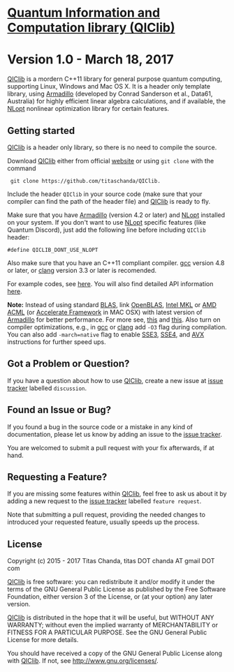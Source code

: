# [Quantum Information and Computation library (QIClib)](https://titaschanda.github.io/QIClib)
Version 1.0 - March 18, 2017
=================================
[QIClib](https://titaschanda.github.io/QIClib) is a mordern C++11 library for general purpose quantum computing, supporting Linux, Windows and Mac OS X. 
It is a header only template library, using [Armadillo](http://arma.sourceforge.net/) (developed by Conrad Sanderson et al., Data61, Australia) for highly efficient linear algebra calculations, and if available, the [NLopt](http://ab-initio.mit.edu/wiki/index.php/NLopt) nonlinear optimization library for certain features.

Getting started
---------------
[QIClib](https://titaschanda.github.io/QIClib) is a header only library, so there is no need to compile the source.


Download [QIClib](https://titaschanda.github.io/QIClib) either from official [website](https://titaschanda.github.io/QIClib) or using `git clone` with the command
   
     git clone https://github.com/titaschanda/QIClib.

Include the header `QIClib` in your source code (make sure that your compiler can find the path of the header file) and [QIClib](https://titaschanda.github.io/QIClib) is ready to fly. 

Make sure that you have [Armadillo](http://arma.sourceforge.net/) (version 4.2 or later) and [NLopt](http://ab-initio.mit.edu/wiki/index.php/NLopt) installed on your system. If you don't want to use [NLopt](http://ab-initio.mit.edu/wiki/index.php/NLopt) specific features (like Quantum Discord), just add the following line before including `QIClib` header:

    #define QICLIB_DONT_USE_NLOPT

Also make sure that you have an C++11 compliant compiler. [gcc](https://gcc.gnu.org/) version 4.8 or later, or [clang](http://clang.llvm.org/) version 3.3 or later is recomended.

For example codes, see [here](https://titaschanda.github.io/QIClib/sample.html). You will also find detailed API information [here](https://titaschanda.github.io/QIClib/documentation.html).


**Note:** Instead of using standard [BLAS](http://www.netlib.org/blas/), link [OpenBLAS](http://www.openblas.net/), [Intel MKL](https://software.intel.com/en-us/intel-mkl) or [AMD ACML](http://developer.amd.com/tools-and-sdks/archive/amd-core-math-library-acml/) (or [Accelerate Framework](https://developer.apple.com/library/tvos/documentation/Accelerate/Reference/AccelerateFWRef/index.html) in MAC OSX) with latest version of [Armadillo](http://arma.sourceforge.net/) for better performance. For more see, [this](http://arma.sourceforge.net/faq.html#dependencies) and [this](https://gist.github.com/bdsatish/5646151). Also turn on compiler optimizations, e.g., in [gcc](https://gcc.gnu.org/) or [clang](http://clang.llvm.org/) add `-O3` flag during compilation. You can also add `-march=native` flag to enable [SSE3](https://en.wikipedia.org/wiki/SSE3), [SSE4](https://en.wikipedia.org/wiki/SSE4), and [AVX](https://en.wikipedia.org/wiki/Advanced_Vector_Extensions) instructions for further speed ups.

Got a Problem or Question?
--------------------------
If you have a question about how to use [QIClib](https://titaschanda.github.io/QIClib), create a new issue at [issue tracker](https://github.com/titaschanda/QIClib/issues) labelled `discussion`.

Found an Issue or Bug?
----------------------
If you found a bug in the source code or a mistake in any kind of documentation, please let us know by adding an issue to the  [issue tracker](https://github.com/titaschanda/QIClib/issues).


You are welcomed to submit a pull request with your fix afterwards, if at hand.

Requesting a Feature?
---------------------
If you are missing some features within [QIClib](https://titaschanda.github.io/QIClib), feel free to ask us about it by adding a new request to the [issue tracker](https://github.com/titaschanda/QIClib/issues) labelled `feature request`.

Note that submitting a pull request, providing the needed changes to introduced your requested feature, usually speeds up the process.

License
-------
Copyright (c) 2015 - 2017  Titas Chanda, titas DOT chanda AT gmail DOT com

[QIClib](https://titaschanda.github.io/QIClib) is free software: you can redistribute it and/or modify
it under the terms of the GNU General Public License as published by
the Free Software Foundation, either version 3 of the License, or
(at your option) any later version.

[QIClib](https://titaschanda.github.io/QIClib) is distributed in the hope that it will be useful,
but WITHOUT ANY WARRANTY; without even the implied warranty of
MERCHANTABILITY or FITNESS FOR A PARTICULAR PURPOSE.  See the
GNU General Public License for more details.

You should have received a copy of the GNU General Public License
along with [QIClib](https://titaschanda.github.io/QIClib).  If not, see <http://www.gnu.org/licenses/>.
